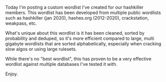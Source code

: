 Today I'm posting a custom wordlist I've created for our hashkiller members. 
This wordlist has been developed from multiple public wordlists such as hashkiller (jan 2020), hashes.org (2012-2020), crackstation, weakpass, etc.

What's unique about this wordlist is it has been cleaned, sorted by probability and deduped, so it's more efficient compared to large, multi gigabyte wordlists that are sorted alphabetically, especially when cracking slow algos or using large rulesets.

While there's no "best wordlist", this has proven to be a very effective wordlist against multiple databases I've tested it with.

Enjoy.
